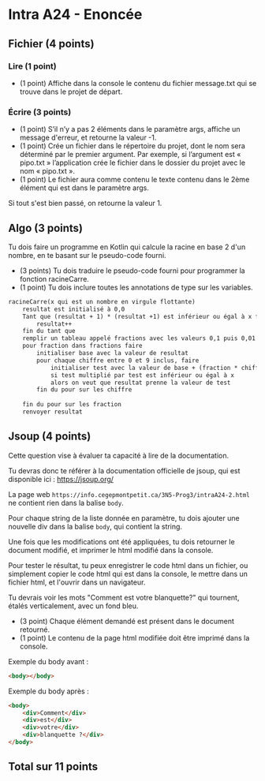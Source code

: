 # Intra A24 - Enoncée

## Fichier (4 points)

### Lire (1 point)

- (1 point) Affiche dans la console le contenu du fichier message.txt qui se trouve dans le projet de départ.

### Écrire (3 points)

- (1 point) S’il n’y a pas 2 éléments dans le paramètre args, affiche un message d'erreur, et retourne la valeur -1.
- (1 point) Crée un fichier dans le répertoire du projet, dont le nom sera déterminé par le premier argument.
          Par exemple, si l’argument est « pipo.txt » l’application crée le fichier dans le dossier du projet avec le
          nom « pipo.txt ».
- (1 point) Le fichier aura comme contenu le texte contenu dans le 2ème élément qui est dans le paramètre args.

Si tout s'est bien passé, on retourne la valeur 1.

## Algo (3 points)

Tu dois faire un programme en Kotlin qui calcule la racine en base 2 d'un nombre, en te basant sur le pseudo-code fourni.

- (3 points) Tu dois traduire le pseudo-code fourni pour programmer la fonction racineCarre.
- (1 point) Tu dois inclure toutes les annotations de type sur les variables.

```txt
racineCarre(x qui est un nombre en virgule flottante)
    resultat est initialisé à 0,0
    Tant que (resultat + 1) * (resultat +1) est inférieur ou égal à x faire
        resultat++
    fin du tant que
    remplir un tableau appelé fractions avec les valeurs 0,1 puis 0,01 puis 0,001 puis 0,0001
    pour fraction dans fractions faire
        initialiser base avec la valeur de resultat
        pour chaque chiffre entre 0 et 9 inclus, faire
            initialiser test avec la valeur de base + (fraction * chiffre)
            si test multiplié par test est inférieur ou égal à x
            alors on veut que resultat prenne la valeur de test
        fin du pour sur les chiffre
    
    fin du pour sur les fraction
    renvoyer resultat
```

## Jsoup (4 points)


Cette question vise à évaluer ta capacité à lire de la documentation.

Tu devras donc te référer à la documentation officielle de jsoup, qui est disponible ici : https://jsoup.org/


La page web `https://info.cegepmontpetit.ca/3N5-Prog3/intraA24-2.html` ne contient rien dans la balise `body`.


Pour chaque string de la liste donnée en paramètre, tu dois ajouter une nouvelle div dans la balise `body`, qui contient la string.

Une fois que les modifications ont été appliquées, tu dois retourner le document modifié, et imprimer le html modifié dans la console.

Pour tester le résultat, tu peux enregistrer le code html dans un fichier, ou simplement copier le code html qui est dans la console, le mettre dans un fichier html, et l'ouvrir dans un navigateur.

Tu devrais voir les mots "Comment est votre blanquette?" qui tournent, étalés verticalement, avec un fond bleu.

- (3 point) Chaque élément demandé est présent dans le document retourné.
- (1 point) Le contenu de la page html modifiée doit être imprimé dans la console.

Exemple du body avant :

```html
<body></body>
```

Exemple du body après :

```html
<body>
    <div>Comment</div>
    <div>est</div>
    <div>votre</div>
    <div>blanquette ?</div>
</body>
```

## Total sur 11 points
